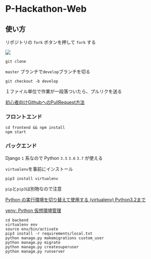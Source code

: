 # P-Hackathon-Web
## 使い方
リポジトリの `fork` ボタンを押して `fork` する

![](https://i.imgur.com/UyyBKi1.png)

```
git clone
```

`master` ブランチで`develop`ブランチを切る

```
git checkout -b develop
```

１ファイル単位で作業が一段落ついたら、プルリクを送る

[初心者向けGithubへのPullRequest方法](https://qiita.com/samurai_runner/items/7442521bce2d6ac9330b)


### フロントエンド
```shell
cd frontend && npm install
npm start
```
### バックエンド
Django `1` 系なので Python `3.5` `3.6` `3.7`
が使える

`virtualenv`を事前にインストール

`pip3 install virtualenv`

`pip`と`pip3`は別物なので注意

[Python の実行環境を切り替えて使用する (virtualenv) Python3.2まで](https://maku77.github.io/python/env/virtualenv.html)

[venv: Python 仮想環境管理](https://qiita.com/fiftystorm36/items/b2fd47cf32c7694adc2e)

```shell
cd backend
virtualenv env
source env/bin/activate
pip3 install -r requirements/local.txt
python manage.py makemigrations custom_user
python manage.py migrate
python manage.py createsuperuser
python manage.py runserver
```

